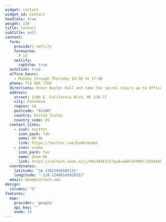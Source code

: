```yaml
---
widget: contact
widget_id: contact
headless: true
weight: 130
title: Contact
subtitle: null
content:
  form:
    provider: netlify
    formspree:
      ? id
    netlify:
      captcha: true
  autolink: true  
  office_hours:
    - Monday through Thursday 10:30 to 17:00
  phone: 714 906 7269
  directions: Enter Baxter Hall and take the spiral stairs up to Office 336 on Floor 3
  address:
    street: 1200 E. California Blvd. MC 228-77
    city: Pasadena
    region: CA
    postcode: "91106"
    country: United States
    country_code: US
  contact_links:
    - icon: twitter
      icon_pack: fab
      name: DM Me
      link: https://twitter.com/EumBrenden
    - icon: video
      icon_pack: fas
      name: Zoom Me
      link: https://caltech.zoom.us/j/4913946215?pwd=akRFaFhMVllSdVA4bkxDRlBhMjhJdz09
  coordinates:
    latitude: "34.13923916505131"
    longitude: "-118.12488145028351"
  email: beum@caltech.edu
design:
  columns: "2"
features:
  map:
    provider: 'google'
    api_key: ''
    zoom: 15
---
```

